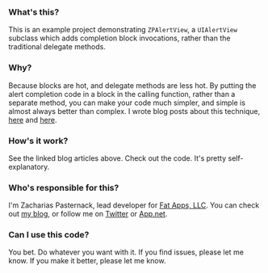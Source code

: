 ### What's this? ###

This is an example project demonstrating `ZPAlertView`, a `UIAlertView` subclass which adds
completion block invocations, rather than the traditional delegate methods.


### Why? ###

Because blocks are hot, and delegate methods are less hot. By putting the alert completion code
in a block in the calling function, rather than a separate method, you can make your code much
simpler, and simple is almost always better than complex. I wrote blog posts about this 
technique, [here][1] and [here][2].

[1]: http://zpasternack.org/uialertview-with-blocks/
[2]: http://zpasternack.org/uialertview-with-blocks-revisited/


### How's it work? ###

See the linked blog articles above. Check out the code. It's pretty self-explanatory.


### Who's responsible for this? ###

I'm Zacharias Pasternack, lead developer for [Fat Apps, LLC](http://www.fat-apps.com). You can check 
out [my blog](http://zpasternack.org), or follow me on [Twitter](https://twitter.com/zpasternack)
or [App.net](https://alpha.app.net/zpasternack).


### Can I use this code? ###

You bet. Do whatever you want with it. If you find issues, please let me know. If you make it
better, please let me know.

